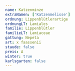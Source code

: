 ```yaml
---
name: Katzenminze
extraNamen: ['Katzenmelisse']
ordnung: Lippenblütlerartige
ordnungLT: Lamiales
familie: Lippenblütler
familieLT: Lamiaceae
gattung: Nepeta
art: x faassenii
staude: false
preis: A
winter: true
karlsgarten: false
---
```

